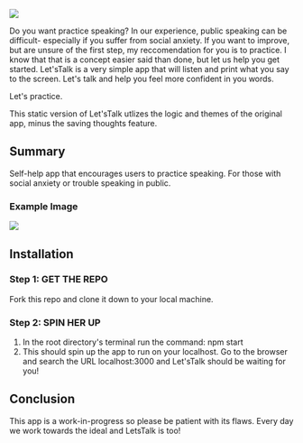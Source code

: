 ![](public/logo.png)

Do you want practice speaking? In our experience, public speaking can be difficult- especially if you suffer from social anxiety. If you want to improve, but are unsure of the first step, my reccomendation for you is to practice. I know that that is a concept easier said than done, but let us help you get started. Let'sTalk is a very simple app that will listen and print what you say to the screen. Let's talk and help you feel more confident in you words.

Let's practice.

This static version of Let'sTalk utlizes the logic and themes of the original app, minus the saving thoughts feature.

## Summary

Self-help app that encourages users to practice speaking. For those with social anxiety or trouble speaking in public.

### Example Image
![](example.png)

## Installation

### Step 1: GET THE REPO
  Fork this repo and clone it down to your local machine.
### Step 2: SPIN HER UP
  1. In the root directory's terminal run the command: npm start
  2. This should spin up the app to run on your localhost. Go to the browser and search the URL localhost:3000 and Let'sTalk should be waiting for you!

## Conclusion
  This app is a work-in-progress so please be patient with its flaws. Every day we work towards the ideal and LetsTalk is too!